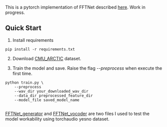 This is a pytorch implementation of FFTNet described [here](http://gfx.cs.princeton.edu/pubs/Jin_2018_FAR/).
Work in progress.

## Quick Start

1. Install requirements
```
pip install -r requirements.txt
```

2. Download [CMU_ARCTIC](http://festvox.org/cmu_arctic/) dataset.

3. Train the model and save. Raise the flag _--preprocess_ when execute the first time.

```
python train.py \
    --preprocess
    --wav_dir your_downloaded_wav_dir
    --data_dir preprocessed_feature_dir
    --model_file saved_model_name
    
```

[FFTNet_generator](FFTNet_generator.py) and [FFTNet_vocoder](FFTNet_vocoder.py) are two files I used to test the model 
workability using torchaudio yesno dataset.
